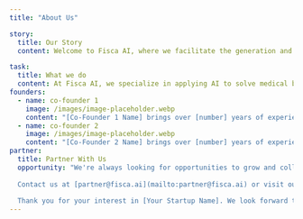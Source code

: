 ```yaml
---
title: "About Us"

story:
  title: Our Story
  content: Welcome to Fisca AI, where we facilitate the generation and interpretation of medical billing using AI. Founded in 2024, our journey began when...

task:
  title: What we do
  content: At Fisca AI, we specialize in applying AI to solve medical billing problems, saving time and allowing doctors to focus on patients instead of billing. Our goal is to improve accuracy and effort when creating, validating or understanding medical bills. We are committed to...
founders:
  - name: co-founder 1
    image: /images/image-placeholder.webp
    content: "[Co-Founder 1 Name] brings over [number] years of experience in [field or industry]. Before founding [Your Startup Name], [he/she/they] worked at [previous notable job or achievement]. [He/She/They] holds a [degree] in [field] from [university]. In [his/her/their] free time, [he/she/they] enjoys [hobby or interest]."
  - name: co-founder 2
    image: /images/image-placeholder.webp
    content: "[Co-Founder 2 Name] brings over [number] years of experience in [field or industry]. Before founding [Your Startup Name], [he/she/they] worked at [previous notable job or achievement]. [He/She/They] holds a [degree] in [field] from [university]. In [his/her/their] free time, [he/she/they] enjoys [hobby or interest]."
partner:
  title: Partner With Us
  opportunity: "We're always looking for opportunities to grow and collaborate with others who share our  vision. If you're interested in partnering with us or learning more about what we can achieve together, please don't hesitate to reach out.
  
  Contact us at [partner@fisca.ai](mailto:partner@fisca.ai) or visit our [Contact Page](http://fisca.ai/contact).
  
  Thank you for your interest in [Your Startup Name]. We look forward to exploring new opportunities together!"
---
```

